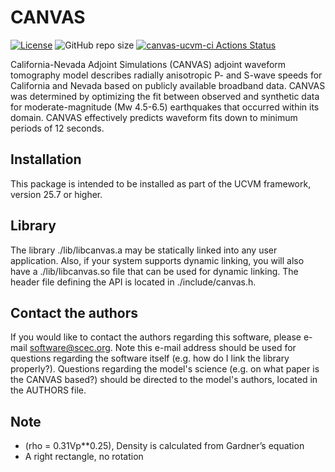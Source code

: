# CANVAS

[![License](https://img.shields.io/badge/License-BSD_3--Clause-blue.svg)](https://opensource.org/licenses/BSD-3-Clause)
![GitHub repo size](https://img.shields.io/github/repo-size/sceccode/canvas)
[![canvas-ucvm-ci Actions Status](https://github.com/SCECcode/canvas/workflows/canvas-ucvm-ci/badge.svg)](https://github.com/SCECcode/canvas/actions)


California-Nevada Adjoint Simulations (CANVAS) adjoint waveform tomography model describes 
radially anisotropic P- and S-wave speeds for California and Nevada based on publicly 
available broadband data. CANVAS was determined by optimizing the fit between observed and
synthetic data for moderate-magnitude (Mw 4.5-6.5) earthquakes that occurred within its 
domain. CANVAS effectively predicts waveform fits down to minimum periods of 12 seconds.

## Installation

This package is intended to be installed as part of the UCVM framework,
version 25.7 or higher.

## Library

The library ./lib/libcanvas.a may be statically linked into any
user application. Also, if your system supports dynamic linking,
you will also have a ./lib/libcanvas.so file that can be used
for dynamic linking. The header file defining the API is located
in ./include/canvas.h.

## Contact the authors

If you would like to contact the authors regarding this software,
please e-mail software@scec.org. Note this e-mail address should
be used for questions regarding the software itself (e.g. how
do I link the library properly?). Questions regarding the model's
science (e.g. on what paper is the CANVAS based?) should be directed
to the model's authors, located in the AUTHORS file.

## Note

 * (rho = 0.31Vp**0.25), Density is calculated from Gardner’s equation
 * A right rectangle, no rotation 


